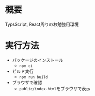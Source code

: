 # 概要
TypsScript, React周りのお勉強用環境  

# 実行方法
- パッケージのインストール
  - `npm ci`
- ビルド実行
  - `npm run build`
- ブラウザで確認
  - `public/index.html`をブラウザで表示